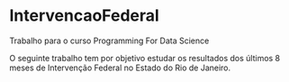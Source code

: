 # IntervencaoFederal
Trabalho para o curso Programming For Data Science

O seguinte trabalho tem por objetivo estudar os resultados dos últimos 8 meses de Intervenção Federal no Estado do Rio de Janeiro.
